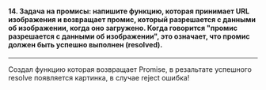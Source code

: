 <h4>14. Задача на промисы: напишите функцию, которая принимает URL изображения и возвращает промис, который разрешается с данными об изображении, когда оно загружено. Когда говорится "промис разрешается с данными об изображении", это означает, что промис должен быть успешно выполнен (resolved).</h4>

---

Создал функцию которая возвращает Promise, в резальтате успешного resolve появляется картинка, в случае reject ошибка!
